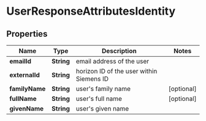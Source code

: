 # UserResponseAttributesIdentity

## Properties
Name | Type | Description | Notes
------------ | ------------- | ------------- | -------------
**emailId** | **String** | email address of the user | 
**externalId** | **String** | horizon ID of the user within Siemens ID | 
**familyName** | **String** | user&#x27;s family name |  [optional]
**fullName** | **String** | user&#x27;s full name |  [optional]
**givenName** | **String** | user&#x27;s given name | 
